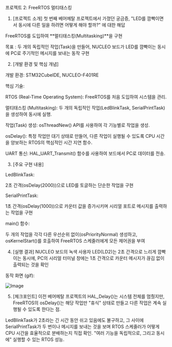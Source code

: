 프로젝트 2: FreeRTOS 멀티태스킹
1. [프로젝트 소개]
첫 번째 베어메탈 프로젝트에서 가졌던 궁금증, "LED를 깜빡이면서 동시에 다른 일을 하려면 어떻게 해야 할까?" 에 대한 해답

FreeRTOS를 도입하여 **멀티태스킹(Multitasking)**을 구현

목표 : 두 개의 독립적인 작업(Task)을 만들어, NUCLEO 보드가 LED를 깜빡이는 동시에 PC로 주기적인 메시지를 보내는 동작 구현

2. [개발 환경 및 핵심 개념]
   
개발 환경: STM32CubeIDE, NUCLEO-F401RE

핵심 기술:

RTOS (Real-Time Operating System): FreeRTOS를 처음 도입하여 시스템을 관리.

멀티태스킹 (Multitasking): 두 개의 독립적인 작업(LedBlinkTask, SerialPrintTask)을 생성하여 동시에 실행.

작업(Task) 생성: osThreadNew() API를 사용하여 각 기능별로 작업을 생성.

osDelay(): 특정 작업만 대기 상태로 만들어, 다른 작업이 실행될 수 있도록 CPU 시간을 양보하는 RTOS의 핵심적인 시간 지연 함수.

UART 통신: HAL_UART_Transmit() 함수를 사용하여 보드에서 PC로 데이터를 전송.

3. [주요 구현 내용]
   
LedBlinkTask:

2초 간격(osDelay(2000))으로 LED를 토글하는 단순한 작업을 구현

SerialPrintTask:

1초 간격(osDelay(1000))으로 카운터 값을 증가시키며 시리얼 포트로 메시지를 출력하는 작업을 구현

main() 함수:

두 개의 작업을 각각 다른 우선순위 없이(osPriorityNormal) 생성하고, osKernelStart()를 호출하여 FreeRTOS 스케줄러에게 모든 제어권을 부여

4. [실행 결과]
NUCLEO 보드의 녹색 사용자 LED(LD2)는 2초 간격으로 느리게 깜빡이는 동시에, PC의 시리얼 터미널 창에는 1초 간격으로 카운터 메시지가 끊김 없이 출력되는 것을 확인

동작 화면 (gif): 

![Image](https://github.com/user-attachments/assets/98327b47-56fb-46ba-a892-831515f2b9ba)

5. [체크포인트]
이전 베어메탈 프로젝트의 HAL_Delay()는 시스템 전체를 멈췄지만, FreeRTOS의 osDelay()는 해당 작업만 "휴식" 상태로 만들고 다른 작업은 계속 실행될 수 있도록 한다는 점.

LedBlinkTask가 2초라는 긴 시간 동안 쉬고 있음에도 불구하고, 그 사이에 SerialPrintTask가 두 번이나 메시지를 보내는 것을 보며 RTOS 스케줄러가 어떻게 CPU 시간을 효율적으로 분배하는지 직접 확인.  "여러 기능을 독립적으로, 그리고 동시에" 실행할 수 있는 RTOS 성능. 
